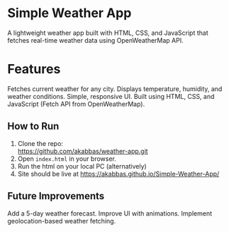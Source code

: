 # Simple Weather App  
A lightweight weather app built with HTML, CSS, and JavaScript that fetches real-time weather data using OpenWeatherMap API.

# Features
Fetches current weather for any city.
Displays temperature, humidity, and weather conditions.
Simple, responsive UI.
Built using HTML, CSS, and JavaScript (Fetch API from OpenWeatherMap).

## How to Run  
1. Clone the repo:  
https://github.com/akabbas/weather-app.git
2. Open `index.html` in your browser.
3. Run the html on your local PC (alternatively) 
4. Site should be live at https://akabbas.github.io/Simple-Weather-App/

## Future Improvements
Add a 5-day weather forecast.
Improve UI with animations.
Implement geolocation-based weather fetching.
